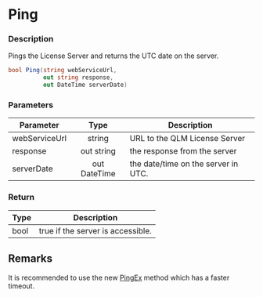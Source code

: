 # Ping

### Description

Pings the License Server and returns the UTC date on the server.

```csharp
bool Ping(string webServiceUrl, 
          out string response, 
          out DateTime serverDate)
```

### Parameters

| Parameter     |     Type     | Description                         |
| ------------- | :----------: | ----------------------------------- |
| webServiceUrl |    string    | URL to the QLM License Server       |
| response      |  out string  | the response from the server        |
| serverDate    | out DateTime | the date/time on the server in UTC. |

### Return

| Type | Description                       |
| ---- | --------------------------------- |
| bool | true if the server is accessible. |

## Remarks

It is recommended to use the new [PingEx](pingex.md) method which has a faster timeout.
